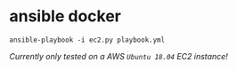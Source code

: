# ansible docker
`ansible-playbook -i ec2.py playbook.yml`

_Currently only tested on a AWS `Ubuntu 18.04` EC2 instance!_
